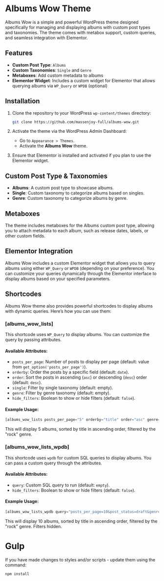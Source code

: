 # Albums Wow Theme

Albums Wow is a simple and powerful WordPress theme designed specifically for managing and displaying albums with custom post types and taxonomies. The theme comes with metabox support, custom queries, and seamless integration with Elementor.

## Features

- **Custom Post Type**: `Albums`
- **Custom Taxonomies**: `Single` and `Genre`
- **Metaboxes**: Add custom metadata to albums
- **Elementor Widget**: Includes a custom widget for Elementor that allows querying albums via `WP_Query` or `WPDB` (optional)

## Installation

1. Clone the repository to your WordPress `wp-content/themes` directory:

    ```bash
    git clone https://github.com/massenjoy-full/albums-wow.git
    ```

2. Activate the theme via the WordPress Admin Dashboard:
   - Go to `Appearance > Themes`.
   - Activate the **Albums Wow** theme.

3. Ensure that Elementor is installed and activated if you plan to use the Elementor widget.

## Custom Post Type & Taxonomies

- **Albums**: A custom post type to showcase albums.
- **Single**: Custom taxonomy to categorize albums based on singles.
- **Genre**: Custom taxonomy to categorize albums by genre.

## Metaboxes

The theme includes metaboxes for the Albums custom post type, allowing you to attach metadata to each album, such as release dates, labels, or other custom fields.

## Elementor Integration

Albums Wow includes a custom Elementor widget that allows you to query albums using either `WP_Query` or `WPDB` (depending on your preference). You can customize your queries dynamically through the Elementor interface to display albums based on your specified parameters.

## Shortcodes

Albums Wow theme also provides powerful shortcodes to display albums with dynamic queries. Here’s how you can use them:

### [albums_wow_lists]

This shortcode uses `WP_Query` to display albums. You can customize the query by passing attributes.

#### Available Attributes:

- `posts_per_page`: Number of posts to display per page (default: value from `get_option('posts_per_page')`).
- `orderby`: Order the posts by a specific field (default: `date`).
- `order`: Sort the posts in ascending (`asc`) or descending (`desc`) order (default: `desc`).
- `single`: Filter by single taxonomy (default: empty).
- `genre`: Filter by genre taxonomy (default: empty).
- `hide_filters`: Boolean to show or hide filters (default: `false`).

#### Example Usage:

```php
[albums_wow_lists posts_per_page="5" orderby="title" order="asc" genre="rock"]
```
This will display 5 albums, sorted by title in ascending order, filtered by the "rock" genre.
### [albums_wow_lists_wpdb]

This shortcode uses `wpdb` for custom SQL queries to display albums. You can pass a custom query through the attributes.

#### Available Attributes:

- `query`: Custom SQL query to run (default: `empty`).
- `hide_filters`: Boolean to show or hide filters (default: `false`).

#### Example Usage:

```php
[albums_wow_lists_wpdb query="posts_per_page=10&post_status=draft&genre=rock" hide_filters="true"]
```
This will display 10 albums, sorted by title in ascending order, filtered by the "rock" genre. Filters hidden.

# Gulp
If you have made changes to styles and/or scripts - update them using the command:
```bash
npm install
```